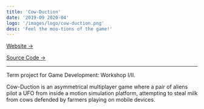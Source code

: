 ```yaml
---
title: 'Cow-Duction'
date: '2019-09 2020-04'
logo: '/images/logo/cow-duction.png'
desc: 'Feel the moo-tions of the game!'
---
```


[Website &rarr;](https://dgs659.wixsite.com/area52p)

[Source Code &rarr;](https://github.com/Area-52-Percent/Cow-Duction)

---

Term project for Game Development: Workshop I/II.

Cow-Duction is an asymmetrical multiplayer game where a pair of aliens pilot a UFO from inside a motion simulation platform, attempting to steal milk from cows defended by farmers playing on mobile devices.